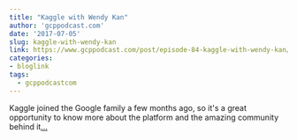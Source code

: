 ```yaml
---
title: "Kaggle with Wendy Kan"
author: 'gcppodcast.com'
date: '2017-07-05'
slug: kaggle-with-wendy-kan
link: https://www.gcppodcast.com/post/episode-84-kaggle-with-wendy-kan/
categories:
- bloglink
tags:
  - gcppodcastcom
---
```


Kaggle joined the Google family a few months ago, so it's a great opportunity to know more about the platform and the amazing community behind it[... <i class="fas fa-external-link-alt"></i>](https://www.gcppodcast.com/post/episode-84-kaggle-with-wendy-kan/)

